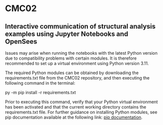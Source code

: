 # CMC02
## Interactive communication of structural analysis examples using Jupyter Notebooks and OpenSees

Issues may arise when running the notebooks with the latest Python version due to compatibility problems with certain modules. It is therefore recommended to set up a virtual environment using Python version 3.11.

The required Python modules can be obtained by downloading the requirements.txt file from the CMC02 repository, and then executing the following command in the terminal:

py -m pip install -r requirements.txt

Prior to executing this command, verify that your Python virtual environment has been activated and that the current working directory contains the requirements.txt file. For further guidance on installing Python modules, see pip documentation available at the following link: [pip documentation](https://pip.pypa.io/en/stable/user_guide/).
 


